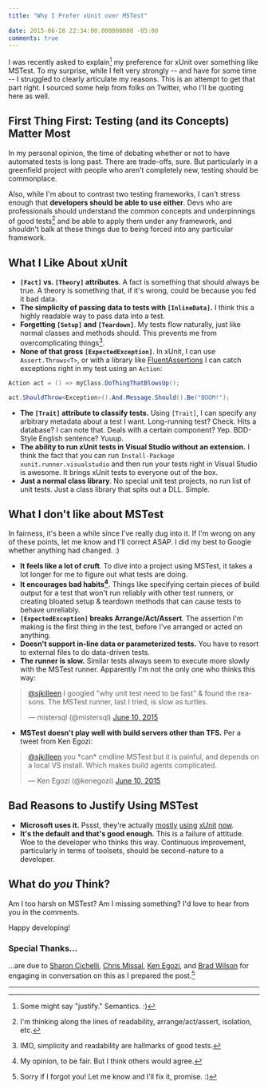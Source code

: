 ```yaml
---
title: "Why I Prefer xUnit over MSTest"
 
date: 2015-06-28 22:34:00.000000000 -05:00
comments: true
---
```

I was recently asked to explain[^1] my preference for xUnit over something like MSTest. To my surprise, while I felt very strongly -- and have for some time -- I struggled to clearly articulate my reasons. This is an attempt to get that part right. I sourced some help from folks on Twitter, who I'll be quoting here as well.

## First Thing First: Testing (and its Concepts) Matter Most
In my personal opinion, the time of debating whether or not to have automated tests is long past. There are trade-offs, sure. But particularly in a greenfield project with people who aren't completely new, testing should be commonplace. 

Also, while I'm about to contrast two testing frameworks, I can't stress enough that **developers should be able to use either**. Devs who are professionals should understand the common concepts and underpinnings of good tests[^2] and be able to apply them under any framework, and shouldn't balk at these things due to being forced into any particular framework.


## What I Like About xUnit
* **`[Fact]` vs. `[Theory]` attributes**. A fact is something that should always be true. A theory is something that, if it's wrong, could be because you fed it bad data.
* **The simplicity of passing data to tests with `[InlineData]`.** I think this a highly readable way to pass data into a test. 
* **Forgetting `[Setup]` and `[Teardown]`**. My tests flow naturally, just like normal classes and methods should. This prevents me from overcomplicating things[^3].
* **None of that gross `[ExpectedException]`**. In xUnit, I can use `Assert.Throws<T>`, or with a library like [FluentAssertions](http://www.fluentassertions.com/) I can catch exceptions right in my test using an `Action`:

```csharp
Action act = () => myClass.DoThingThatBlowsUp();

act.ShouldThrow<Exception>().And.Message.Should().Be("BOOM!");
```

* **The `[Trait]` attribute to classify tests.** Using `[Trait]`, I can specify any arbitrary metadata about a test I want. Long-running test? Check. Hits a database? I can note that. Deals with a certain component? Yep. BDD-Style English sentence? Yuuup.
* **The ability to run xUnit tests in Visual Studio without an extension.** I think the fact that you can run `Install-Package xunit.runner.visualstudio` and then run your tests right in Visual Studio is awesome. It brings xUnit tests to everyone out of the box.
* **Just a normal class library**. No special unit test projects, no run list of unit tests. Just a class library that spits out a DLL. Simple.

## What I don't like about MSTest
In fairness, it's been a while since I've really dug into it. If I'm wrong on any of these points, let me know and I'll correct ASAP. I did my best to Google whether anything had changed. :)

* **It feels like a lot of cruft**. To dive into a project using MSTest, it takes a lot longer for me to figure out what tests are doing. 
* **It encourages bad habits[^4]**. Things like specifying certain pieces of build output for a test that won't run reliably with other test runners, or creating bloated setup & teardown methods that can cause tests to behave unreliably.
* **`[ExpectedException]` breaks Arrange/Act/Assert**. The assertion I'm making is the first thing in the test, before I've arranged or acted on anything. 
* **Doesn't support in-line data or parameterized tests.** You have to resort to external files to do data-driven tests. 
* **The runner is slow.** Similar tests always seem to execute more slowly with the MSTest runner. Apparently I'm not the only one who thinks this way:

<blockquote class="twitter-tweet" lang="en"><p lang="en" dir="ltr"><a href="https://twitter.com/sjkilleen">@sjkilleen</a> I googled &quot;why unit test need to be fast&quot; &amp; found the reasons. The MSTest runner, last I tried, is slow as turtles.</p>&mdash; mistersql (@mistersql) <a href="https://twitter.com/mistersql/status/608724039545270273">June 10, 2015</a></blockquote>

* **MSTest doesn't play well with build servers other than TFS.** Per a tweet from Ken Egozi: 

<blockquote class="twitter-tweet" lang="en"><p lang="en" dir="ltr"><a href="https://twitter.com/sjkilleen">@sjkilleen</a> you *can* cmdline MSTest but it is painful, and depends on a local VS install. Which makes build agents complicated.</p>&mdash; Ken Egozi (@kenegozi) <a href="https://twitter.com/kenegozi/status/608750807735914496">June 10, 2015</a></blockquote>

## Bad Reasons to Justify Using MSTest
* **Microsoft uses it.** Pssst, they're actually [mostly][mostly] [using][using] [xUnit][xunit] [now][now].
* **It's the default and that's good enough.** This is a failure of attitude. Woe to the developer who thinks this way. Continuous improvement, particularly in terms of toolsets, should be second-nature to a developer.

## What do *you* Think?
Am I too harsh on MSTest? Am I missing something? I'd love to hear from you in the comments.

Happy developing!

### Special Thanks...
...are due to [Sharon Cichelli](https://twitter.com/scichelli), [Chris Missal](https://twitter.com/ChrisMissal), [Ken Egozi](https://twitter.com/kenegozi), and [Brad Wilson](https://twitter.com/bradwilson) for engaging in conversation on this as I prepared the post.[^5]

----

[^1]: Some might say "justify." Semantics. :)
[^2]: I'm thinking along the lines of readability, arrange/act/assert, isolation, etc.
[^3]: IMO, simplicity and readability are hallmarks of good tests.
[^4]: My opinion, to be fair. But I think others would agree. 
[^5]: Sorry if I forgot you! Let me know and I'll fix it, promise. :)

[mostly]: https://github.com/aspnet/EntityFramework/search?utf8=%E2%9C%93&q=xunit
[using]: https://github.com/dotnet/corefx/search?utf8=%E2%9C%93&q=xunit
[xUnit]: https://github.com/dotnet/roslyn/search?utf8=%E2%9C%93&q=xunit
[now]: https://github.com/aspnet/Security/search?utf8=%E2%9C%93&q=xunit

<script async src="//platform.twitter.com/widgets.js" charset="utf-8"></script>
